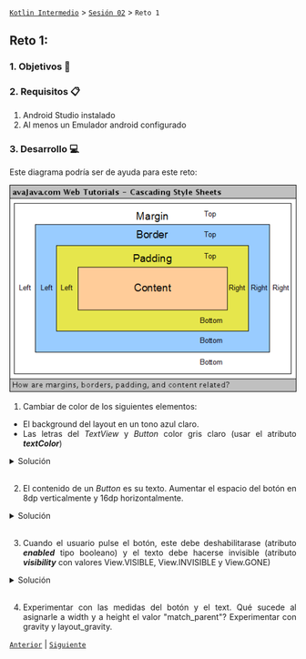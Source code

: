 [`Kotlin Intermedio`](../../Readme.md) > [`Sesión 02`](../Readme.md) > `Reto 1`
	
## Reto 1: 

<div style="text-align: justify;">

### 1. Objetivos :dart:



### 2. Requisitos :clipboard:

1. Android Studio instalado
2. Al menos un Emulador android configurado

### 3. Desarrollo :computer:

Este diagrama podría ser de ayuda para este reto:

<img src="images/view_diagram.png">


1. Cambiar de color de los siguientes elementos:

- El background del layout en un tono azul claro.
- Las letras del _TextView_ y _Button_ color gris claro (usar el atributo ___textColor___)


<details><summary>Solución</summary>
<p>

agregar los colores al archivo _colors.xml_:

```xml
<color name="background">#03A1C5</color>
<color name="grayClear">#CCC</color>
```

asignar el color al atributo ___background___ de nuestrlo _LinearLayout_:

```xml
android:background="@color/background"
```

agregar tanto a _Button_ como a _TextView_ :

```xml
android:textColor="@color/grayClear"
```

</p>
</details>
<br/>

2. El contenido de un _Button_ es su texto. Aumentar el espacio del botón en 8dp verticalmente y 16dp horizontalmente.  

<details><summary>Solución</summary>
<p>
```xml
android:paddingVertical="8dp"
android:paddingHorizontal="16dp"
```
</p>
</details>
<br/>

3. Cuando el usuario pulse el botón, este debe deshabilitarase (atributo ___enabled___ tipo booleano) y el texto debe hacerse invisible (atributo ___visibility___ con valores View.VISIBLE, View.INVISIBLE y View.GONE)

<details><summary>Solución</summary>
<p>
	
En el listener del click en el botón, agregar lo siguiente:
```xml
text.visibility = View.INVISIBLE
btnAccept.isEnabled = false
```
</p>
</details>
<br/>

4. Experimentar con las medidas del botón y el text. Qué sucede al asignarle a width y a height el valor "match_parent"? Experimentar con gravity y layout_gravity.

[`Anterior`](../Ejemplo-01/Readme.md) | [`Siguiente`](../Ejemplo-02/Readme.md)

</div>

